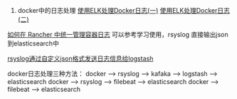 1. docker中的日志处理
[使用ELK处理Docker日志(一)](https://segmentfault.com/a/1190000009102612)
[使用ELK处理Docker日志(二)](https://segmentfault.com/a/1190000009118076)


[如何在 Rancher 中统一管理容器日志](https://segmentfault.com/a/1190000007693996)
可以参考学习使用，rsyslog 直接输出json到elasticsearch中

[rsyslog通过自定义json格式发送日志信息给logstash](http://188533.blog.51cto.com/178533/1716985)




docker日志处理三种方法：
docker  --> rsyslog  --> kafaka --> logstash --> elasticsearch
docker  --> rsyslog  --> filebeat  --> elasticsearch
docker  --> filebeat  --> elasticsearch